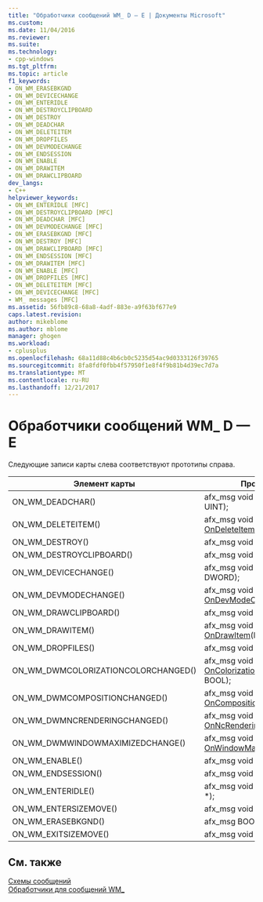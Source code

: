 ```yaml
---
title: "Обработчики сообщений WM_ D — E | Документы Microsoft"
ms.custom: 
ms.date: 11/04/2016
ms.reviewer: 
ms.suite: 
ms.technology:
- cpp-windows
ms.tgt_pltfrm: 
ms.topic: article
f1_keywords:
- ON_WM_ERASEBKGND
- ON_WM_DEVICECHANGE
- ON_WM_ENTERIDLE
- ON_WM_DESTROYCLIPBOARD
- ON_WM_DESTROY
- ON_WM_DEADCHAR
- ON_WM_DELETEITEM
- ON_WM_DROPFILES
- ON_WM_DEVMODECHANGE
- ON_WM_ENDSESSION
- ON_WM_ENABLE
- ON_WM_DRAWITEM
- ON_WM_DRAWCLIPBOARD
dev_langs:
- C++
helpviewer_keywords:
- ON_WM_ENTERIDLE [MFC]
- ON_WM_DESTROYCLIPBOARD [MFC]
- ON_WM_DEADCHAR [MFC]
- ON_WM_DEVMODECHANGE [MFC]
- ON_WM_ERASEBKGND [MFC]
- ON_WM_DESTROY [MFC]
- ON_WM_DRAWCLIPBOARD [MFC]
- ON_WM_ENDSESSION [MFC]
- ON_WM_DRAWITEM [MFC]
- ON_WM_ENABLE [MFC]
- ON_WM_DROPFILES [MFC]
- ON_WM_DELETEITEM [MFC]
- ON_WM_DEVICECHANGE [MFC]
- WM_ messages [MFC]
ms.assetid: 56fb89c8-68a8-4adf-883e-a9f63bf677e9
caps.latest.revision: 
author: mikeblome
ms.author: mblome
manager: ghogen
ms.workload:
- cplusplus
ms.openlocfilehash: 68a11d88c4b6cb0c5235d54ac9d0333126f39765
ms.sourcegitcommit: 8fa8fdf0fbb4f57950f1e8f4f9b81b4d39ec7d7a
ms.translationtype: MT
ms.contentlocale: ru-RU
ms.lasthandoff: 12/21/2017
---
```

# <a name="wm-message-handlers-d---e"></a>Обработчики сообщений WM_ D — E
Следующие записи карты слева соответствуют прототипы справа.  
  
|Элемент карты|Прототип функции|  
|---------------|------------------------|  
|ON_WM_DEADCHAR()|afx_msg void [OnDeadChar](../../mfc/reference/cwnd-class.md#ondeadchar)(UINT, UINT, UINT);|  
|ON_WM_DELETEITEM()|afx_msg void [OnDeleteItem](../../mfc/reference/cwnd-class.md#ondeleteitem)(LPDELETEITEMSTRUCT);|  
|ON_WM_DESTROY()|afx_msg void [OnDestroy](../../mfc/reference/cwnd-class.md#ondestroy)();|  
|ON_WM_DESTROYCLIPBOARD()|afx_msg void [OnDestroyClipboard](../../mfc/reference/cwnd-class.md#ondestroyclipboard)();|  
|ON_WM_DEVICECHANGE()|afx_msg void [OnDeviceChange](../../mfc/reference/cwnd-class.md#ondevicechange)(UINT, DWORD);|  
|ON_WM_DEVMODECHANGE()|afx_msg void [OnDevModeChange](../../mfc/reference/cwnd-class.md#ondevmodechange)(LPSTR);|  
|ON_WM_DRAWCLIPBOARD()|afx_msg void [OnDrawClipboard](../../mfc/reference/cwnd-class.md#ondrawclipboard)();|  
|ON_WM_DRAWITEM()|afx_msg void [OnDrawItem](../../mfc/reference/cwnd-class.md#ondrawitem)(LPDRAWITEMSTRUCT);|  
|ON_WM_DROPFILES()|afx_msg void [OnDropFiles](../../mfc/reference/cwnd-class.md#ondropfiles)(HDROP);|  
|ON_WM_DWMCOLORIZATIONCOLORCHANGED()|afx_msg void [OnColorizationColorChanged](../../mfc/reference/cwnd-class.md#oncolorizationcolorchanged)(DWORD, BOOL);|  
|ON_WM_DWMCOMPOSITIONCHANGED()|afx_msg void [OnCompositionChanged](../../mfc/reference/cwnd-class.md#oncompositionchanged)();|  
|ON_WM_DWMNCRENDERINGCHANGED()|afx_msg void [OnNcRenderingChanged](../../mfc/reference/cwnd-class.md#onncrenderingchanged)(BOOL);|  
|ON_WM_DWMWINDOWMAXIMIZEDCHANGE()|afx_msg void [OnWindowMaximizedChanged](../../mfc/reference/cwnd-class.md#onwindowmaximizedchanged)(BOOL);|  
|ON_WM_ENABLE()|afx_msg void [OnEnable](../../mfc/reference/cwnd-class.md#onenable)(BOOL);|  
|ON_WM_ENDSESSION()|afx_msg void [OnEndSession](../../mfc/reference/cwnd-class.md#onendsession)(BOOL);|  
|ON_WM_ENTERIDLE()|afx_msg void [OnEnterIdle](../../mfc/reference/cwnd-class.md#onenteridle)(UINT, CWnd *);|  
|ON_WM_ENTERSIZEMOVE()|afx_msg void [OnEnterSizeMove](../../mfc/reference/cwnd-class.md#onentersizemove)();|  
|ON_WM_ERASEBKGND()|afx_msg BOOL [OnEraseBkgnd](../../mfc/reference/cwnd-class.md#onerasebkgnd)(CDC *);|  
|ON_WM_EXITSIZEMOVE()|afx_msg void [OnExitSizeMove](../../mfc/reference/cwnd-class.md#onexitsizemove)();|  
  
## <a name="see-also"></a>См. также  
 [Схемы сообщений](../../mfc/reference/message-maps-mfc.md)   
 [Обработчики для сообщений WM_](../../mfc/reference/handlers-for-wm-messages.md)

